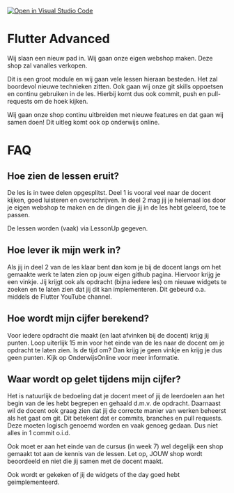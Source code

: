 [![Open in Visual Studio Code](https://classroom.github.com/assets/open-in-vscode-c66648af7eb3fe8bc4f294546bfd86ef473780cde1dea487d3c4ff354943c9ae.svg)](https://classroom.github.com/online_ide?assignment_repo_id=9505742&assignment_repo_type=AssignmentRepo)
# Flutter Advanced
Wij slaan een nieuw pad in. Wij gaan onze eigen webshop maken. Deze shop zal vanalles verkopen.

Dit is een groot module en wij gaan vele lessen hieraan besteden. Het zal boordevol nieuwe
technieken zitten. Ook gaan wij onze git skills oppoetsen en continu gebruiken in de les. Hierbij
komt dus ook commit, push en pull-requests om de hoek kijken.

Wij gaan onze shop continu uitbreiden met nieuwe features en dat gaan wij samen doen! Dit uitleg
komt ook op onderwijs online.

# FAQ
## Hoe zien de lessen eruit?
De les is in twee delen opgesplitst. Deel 1 is vooral veel naar de docent kijken, goed luisteren en
overschrijven. In deel 2 mag jij je helemaal los door je eigen webshop te maken en de dingen die
jij in de les hebt geleerd, toe te passen.

De lessen worden (vaak) via LessonUp gegeven.

## Hoe lever ik mijn werk in?
Als jij in deel 2 van de les klaar bent dan kom je bij de docent langs om het gemaakte werk te laten
zien op jouw eigen github pagina. Hiervoor krijg je een vinkje. Jij krijgt ook als opdracht (bijna 
iedere les) om nieuwe widgets te zoeken en te laten zien dat jij dit kan implementeren. Dit gebeurd 
o.a. middels de Flutter YouTube channel.

## Hoe wordt mijn cijfer berekend?
Voor iedere opdracht die maakt (en laat afvinken bij de docent) krijg jij punten. Loop uiterlijk 15 min
voor het einde van de les naar de docent om je opdracht te laten zien. Is de tijd om? Dan krijg je
geen vinkje en krijg je dus geen punten. Kijk op OnderwijsOnline voor meer informatie. 

## Waar wordt op gelet tijdens mijn cijfer?
Het is natuurlijk de bedoeling dat je docent meet of jij de leerdoelen aan het begin van de les hebt
begrepen en gehaald d.m.v. de opdracht. Daarnaast wil de docent ook graag zien dat jij de correcte 
manier van werken beheerst als het gaat om git. Dit betekent dat er commits, branches en pull 
requests. Deze moeten logisch genoemd worden en vaak genoeg gedaan. Dus niet alles in 1 commit 
o.i.d.

Ook moet er aan het einde van de cursus (in week 7) wel degelijk een shop gemaakt tot aan de 
kennis van de lessen. Let op, JOUW shop wordt beoordeeld en niet die jij samen met de docent maakt.

Ook wordt er gekeken of jij de widgets of the day goed hebt geimplementeerd.
